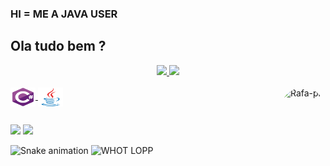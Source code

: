 ### HI = ME A JAVA USER 
## Ola tudo bem ? 
<div align="center">
  <a href="https://github.com/phikill">
  <img height="180em" src="https://github-readme-stats.vercel.app/api?username=phikill&show_icons=true&theme=dark&include_all_commits=true&count_private=true"/>
  <img height="180em" src="https://github-readme-stats.vercel.app/api/top-langs/?username=phikill&layout=compact&langs_count=7&theme=dark"/>
</div>
<div style="display: inline_block"><br>
  <img align="center" alt="Csharp" height="30" width="40" src="https://raw.githubusercontent.com/devicons/devicon/master/icons/csharp/csharp-original.svg">
    <img align="center" alt="JAVA" height="30" width="40" src="https://github.com/devicons/devicon/blob/master/icons/java/java-original.svg">
  <img align="right" alt="Rafa-pic" height="150" style="border-radius:50px;" src="http://blogdobeck.com/wp-content/uploads/2018/07/anitta-nariz-capivara-06.jpg">
</div>
  
  ##
 
<div> 
  <a href="https://www.youtube.com/channel/UCtckcybjk1hnbk_ENMR0pvw" target="_blank"><img src="https://img.shields.io/badge/YouTube-FF0000?style=for-the-badge&logo=youtube&logoColor=white" target="_blank"></a>
  <a href="https://www.youtube.com/watch?v=5DlROhT8NgU" target="_blank"><img src="https://img.shields.io/badge/-LinkedIn-%230077B5?style=for-the-badge&logo=linkedin&logoColor=white" target="_blank"></a> 
 
  ![Snake animation](https://media4.giphy.com/media/5MxvgLxp5p732/giphy.gif?cid=ecf05e47srrqki9dnjevh8a7kn1m9b7nmdn1z96iokjybk7u&rid=giphy.gif&ct=g)
  ![WHOT LOPP](https://media1.giphy.com/media/xThuWu82QD3pj4wvEQ/giphy.gif?cid=ecf05e47wurzb919wqz0rdkzowpa4eb5tat3qozuez4ijfvi&rid=giphy.gif&ct=g)
</div>
